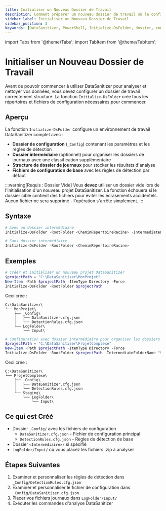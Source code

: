 ```yaml
---
title: Initialiser un Nouveau Dossier de Travail
description: Comment préparer un nouveau dossier de travail où la configuration DataSanitizer, les règles de détection et les journaux seront stockés pour les projets d'anonymisation de données.
sidebar_label: Initialiser un Nouveau Dossier de Travail
sidebar_position: 3
keywords: [DataSanitizer, PowerShell, Initialize-DsFolder, dossier, configuration, installation, répertoire de travail]
---
```


import Tabs from '@theme/Tabs';
import TabItem from '@theme/TabItem';

# Initialiser un Nouveau Dossier de Travail

Avant de pouvoir commencer à utiliser DataSanitizer pour analyser et nettoyer vos données, vous devez configurer un dossier de travail correctement structuré. La fonction `Initialize-DsFolder` crée tous les répertoires et fichiers de configuration nécessaires pour commencer.

## Aperçu

La fonction `Initialize-DsFolder` configure un environnement de travail DataSanitizer complet avec :

- **Dossier de configuration** (`_Config`) contenant les paramètres et les règles de détection
- **Dossier intermédiaire** (optionnel) pour organiser les dossiers de journaux avec une classification supplémentaire
- **Structure de dossier de journaux** pour stocker les résultats d'analyse
- **Fichiers de configuration de base** avec les règles de détection par défaut

:::warning[Requis : Dossier Vide]
Vous **devez** utiliser un dossier vide lors de l'initialisation d'un nouveau projet DataSanitizer. La fonction échouera si le dossier cible contient des fichiers pour éviter les écrasements accidentels. Aucun fichier ne sera supprimé - l'opération s'arrête simplement.
:::

## Syntaxe

```powershell
# Avec un dossier intermédiaire
Initialize-DsFolder -RootFolder <CheminRépertoireRacine> -IntermediateFolderName <NomDossierIntermédiaire>

# Sans dossier intermédiaire
Initialize-DsFolder -RootFolder <CheminRépertoireRacine>
```

## Exemples

<Tabs groupId="setup-type">
<TabItem value="basic" label="Configuration de Base">

```powershell
# Créer et initialiser un nouveau projet DataSanitizer
$projectPath = "C:\DataSanitizer\MonProjet"
New-Item -Path $projectPath -ItemType Directory -Force
Initialize-DsFolder -RootFolder $projectPath
```

Ceci crée :

```text
C:\DataSanitizer\
└── MonProjet\
    ├── _Config\
    │   ├── DataSanitizer.cfg.json
    │   └── DetectionRules.cfg.json
    └── LogFolder\
        └── Input\
```

</TabItem>
<TabItem value="intermediate" label="Avec Dossier Intermédiaire">

```powershell
# Configuration avec dossier intermédiaire pour organiser les dossiers de journaux
$projectPath = "C:\DataSanitizer\ProjetComplexe"
New-Item -Path $projectPath -ItemType Directory -Force
Initialize-DsFolder -RootFolder $projectPath -IntermediateFolderName "Staging"
```

Ceci crée :

```text
C:\DataSanitizer\
└── ProjetComplexe\
    ├── _Config\
    │   ├── DataSanitizer.cfg.json
    │   └── DetectionRules.cfg.json
    └── Staging\
        └── LogFolder\
            └── Input\
```

</TabItem>
</Tabs>

## Ce qui est Créé

- Dossier `_Config/` avec les fichiers de configuration
  - `DataSanitizer.cfg.json` - Fichier de configuration principal
  - `DetectionRules.cfg.json` - Règles de détection de base
- Dossier `<Intermédiaire>/` si spécifié
- `LogFolder/Input/` où vous placez les fichiers .zip à analyser

## Étapes Suivantes

1. Examiner et personnaliser les règles de détection dans `_Config/DetectionRules.cfg.json`
2. Examiner et personnaliser le fichier de configuration dans `_Config/DataSanitizer.cfg.json`
3. Placer vos fichiers journaux dans `LogFolder/Input/`
4. Exécuter les commandes d'analyse DataSanitizer
